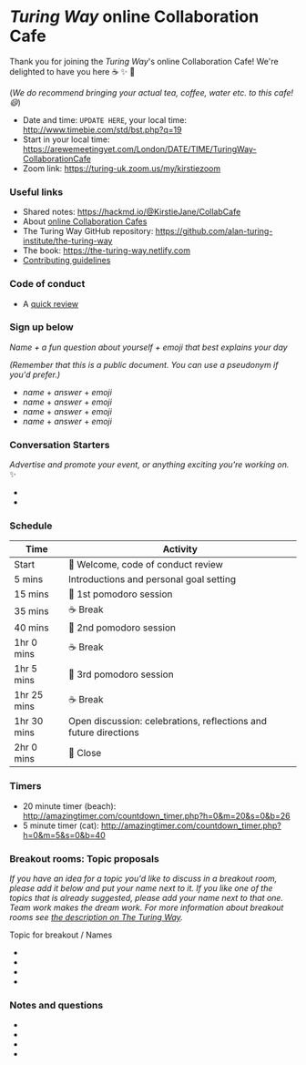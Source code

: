 # _Turing Way_ online Collaboration Cafe

Thank you for joining the _Turing Way_'s online Collaboration Cafe!
We're delighted to have you here :coffee: :sparkles: :cake:

(*We do recommend bringing your actual tea, coffee, water etc. to this cafe! :smile:*)

* Date and time: `UPDATE HERE`, your local time: http://www.timebie.com/std/bst.php?q=19
* Start in your local time: https://arewemeetingyet.com/London/DATE/TIME/TuringWay-CollaborationCafe
* Zoom link:  https://turing-uk.zoom.us/my/kirstiezoom

### Useful links

* Shared notes: https://hackmd.io/@KirstieJane/CollabCafe
* About [online Collaboration Cafes](https://the-turing-way.netlify.app/community-handbook/coworking/coworking-collabcafe.html#breakout-rooms)
* The Turing Way GitHub repository: https://github.com/alan-turing-institute/the-turing-way
* The book: https://the-turing-way.netlify.com
* [Contributing guidelines](https://github.com/alan-turing-institute/the-turing-way/blob/main/CONTRIBUTING.md)

### Code of conduct

* A [quick review](https://github.com/alan-turing-institute/the-turing-way/blob/main/CODE_OF_CONDUCT.md)

### Sign up below

*Name + a fun question about yourself + emoji that best explains your day*

*(Remember that this is a public document. You can use a pseudonym if you'd prefer.)*

* *name* + *answer* + *emoji*
* *name* + *answer* + *emoji*
* *name* + *answer* + *emoji*
* *name* + *answer* + *emoji*

### Conversation Starters

*Advertise and promote your event, or anything exciting you're working on.* ✨

*
*


### Schedule

| Time | Activity |
| ---- | -------- |
| Start | 👋 Welcome, code of conduct review |
| 5 mins | Introductions and personal goal setting |
| 15 mins | 🍅 1st pomodoro session |
| 35 mins | ☕️ Break |
| 40 mins | 🍅 2nd pomodoro session |
| 1hr 0 mins | ☕️ Break  |
| 1hr 5 mins | 🍅 3rd pomodoro session |
| 1hr 25 mins | ☕️ Break |
| 1hr 30 mins | Open discussion: celebrations, reflections and future directions |
| 2hr 0 mins | 👋 Close |

### Timers

* 20 minute timer (beach): http://amazingtimer.com/countdown_timer.php?h=0&m=20&s=0&b=26
* 5 minute timer (cat): http://amazingtimer.com/countdown_timer.php?h=0&m=5&s=0&b=40

### Breakout rooms: Topic proposals

*If you have an idea for a topic you'd like to discuss in a breakout room, please add it below and put your name next to it. If you like one of the topics that is already suggested, please add your name next to that one. Team work makes the dream work. For more information about breakout rooms see [the description on The Turing Way](https://the-turing-way.netlify.app/community-handbook/coworking/coworking-collabcafe.html#breakout-rooms#breakout-rooms).*

Topic for breakout / Names

*
*
*
*

### Notes and questions

*
*
*
*
